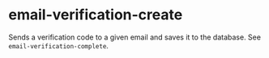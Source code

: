 # email-verification-create

Sends a verification code to a given email and saves it to the database. See `email-verification-complete`.
